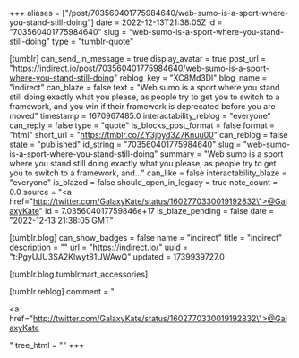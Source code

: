 +++
aliases = ["/post/703560401775984640/web-sumo-is-a-sport-where-you-stand-still-doing"]
date = 2022-12-13T21:38:05Z
id = "703560401775984640"
slug = "web-sumo-is-a-sport-where-you-stand-still-doing"
type = "tumblr-quote"

[tumblr]
can_send_in_message = true
display_avatar = true
post_url = "https://indirect.io/post/703560401775984640/web-sumo-is-a-sport-where-you-stand-still-doing"
reblog_key = "XC8Md3Dl"
blog_name = "indirect"
can_blaze = false
text = "Web sumo is a sport where you stand still doing exactly what you please, as people try to get you to switch to a framework, and you win if their framework is deprecated before you are moved"
timestamp = 1670967485.0
interactability_reblog = "everyone"
can_reply = false
type = "quote"
is_blocks_post_format = false
format = "html"
short_url = "https://tmblr.co/ZY3jbyd3Z7Knuu00"
can_reblog = false
state = "published"
id_string = "703560401775984640"
slug = "web-sumo-is-a-sport-where-you-stand-still-doing"
summary = "Web sumo is a sport where you stand still doing exactly what you please, as people try to get you to switch to a framework, and..."
can_like = false
interactability_blaze = "everyone"
is_blazed = false
should_open_in_legacy = true
note_count = 0.0
source = "<a href=\"http://twitter.com/GalaxyKate/status/1602770330019192832\">@GalaxyKate</a>"
id = 7.035604017759846e+17
is_blaze_pending = false
date = "2022-12-13 21:38:05 GMT"

[tumblr.blog]
can_show_badges = false
name = "indirect"
title = "indirect"
description = ""
url = "https://indirect.io/"
uuid = "t:PgyUJU3SA2Klwyt81UWAwQ"
updated = 1739939727.0

[tumblr.blog.tumblrmart_accessories]

[tumblr.reblog]
comment = "<p><a href=\"http://twitter.com/GalaxyKate/status/1602770330019192832\">@GalaxyKate</a></p>"
tree_html = ""
+++
